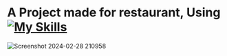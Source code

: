 # A Project made for restaurant, Using  [![My Skills](https://skillicons.dev/icons?i=html,css,javascript)](https://skillicons.dev)
![Screenshot 2024-02-28 210958](https://github.com/Kingsman119/Swap-Two-variables/assets/154053800/b98ed64d-e4e3-4042-bcbf-936409ce88b7)
